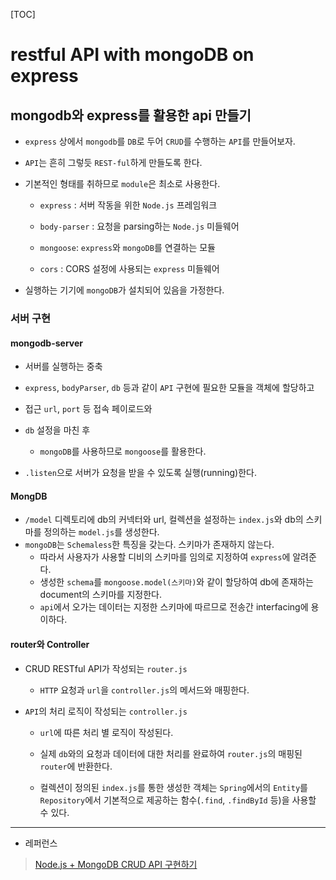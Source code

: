 [TOC]

# restful API with mongoDB on express

## mongodb와 express를 활용한 api 만들기

- `express` 상에서 `mongodb`를 `DB`로 두어 `CRUD`를 수행하는 `API`를 만들어보자.

- `API`는 흔히 그렇듯 `REST-ful`하게 만들도록 한다.

- 기본적인 형태를 취하므로 `module`은 최소로 사용한다.
  
  - `express` : 서버 작동을 위한 `Node.js` 프레임워크
  
  - `body-parser` : 요청을 parsing하는 `Node.js` 미들웨어
  
  - `mongoose`: `express`와 `mongoDB`를 연결하는 모듈
  
  - `cors` : CORS 설정에 사용되는 `express` 미들웨어

- 실행하는 기기에 `mongoDB`가 설치되어 있음을 가정한다.  

### 서버 구현

#### mongodb-server

- 서버를 실행하는 중축

- `express`, `bodyParser`, `db` 등과 같이 `API` 구현에 필요한 모듈을 객체에 할당하고

- 접근 `url`, `port` 등 접속 페이로드와

- `db` 설정을 마친 후
  
  - `mongoDB`를 사용하므로 `mongoose`를 활용한다.

- `.listen`으로 서버가 요청을 받을 수 있도록 실행(running)한다.

#### MongDB

- `/model` 디렉토리에 db의 커넥터와 url, 컬렉션을 설정하는 `index.js`와 db의 스키마를 정의하는 `model.js`를 생성한다.
- `mongoDB`는 `Schemaless`한 특징을 갖는다. 스키마가 존재하지 않는다.
  - 따라서 사용자가 사용할 디비의 스키마를 임의로 지정하여 `express`에 알려준다.
  - 생성한 `schema`를 `mongoose.model(스키마)`와 같이 할당하여 db에 존재하는 document의 스키마를 지정한다.
  - `api`에서 오가는 데이터는 지정한 스키마에 따르므로 전송간 interfacing에 용이하다.

#### router와 Controller

- CRUD RESTful API가 작성되는 `router.js`
  
  - `HTTP` 요청과 `url`을 `controller.js`의 메서드와 매핑한다.

- `API`의 처리 로직이 작성되는 `controller.js`
  
  - `url`에 따른 처리 별 로직이 작성된다.
  
  - 실제 `db`와의 요청과 데이터에 대한 처리를 완료하여 `router.js`의 매핑된 `router`에 반환한다.
  
  - 컬렉션이 정의된 `index.js`를 통한 생성한 객체는 `Spring`에서의 `Entity`를 `Repository`에서 기본적으로 제공하는 함수(`.find`, `.findById` 등)을 사용할 수 있다.

---

- 레퍼런스

> [Node.js + MongoDB CRUD API 구현하기](https://freestrokes.tistory.com/136)

